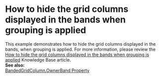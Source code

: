 # How to hide the grid columns displayed in the bands when grouping is applied


<p>This example demonstrates how to hide the grid columns displayed in the bands, when grouping is applied. For more information, please review the <a href="https://www.devexpress.com/Support/Center/p/A2282">How to hide the grid columns displayed in the bands when grouping is applied</a> Knowledge Base article.<br />
<strong>See also:</strong><br />
<a href="http://documentation.devexpress.com/#WindowsForms/DevExpressXtraGridViewsBandedGridBandedGridColumn_OwnerBandtopic">BandedGridColumn.OwnerBand Property</a></p>

<br/>


